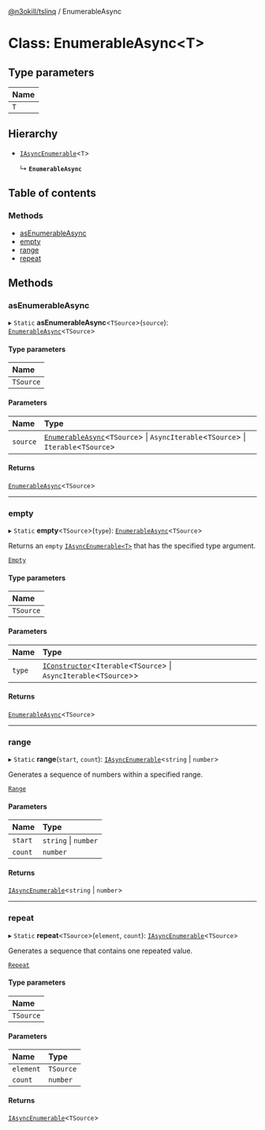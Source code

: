 [@n3okill/tslinq](../README.md) / EnumerableAsync

# Class: EnumerableAsync<T\>

## Type parameters

| Name |
| :--- |
| `T`  |

## Hierarchy

- [`IAsyncEnumerable`][]<`T`\>

  ↳ **`EnumerableAsync`**

## Table of contents

### Methods

- [asEnumerableAsync](#asenumerableasync)
- [empty](#empty)
- [range](#range)
- [repeat](#repeat)

## Methods

### asEnumerableAsync

▸ `Static` **asEnumerableAsync**<`TSource`\>(`source`): [`EnumerableAsync`](enumerableasync.md)<`TSource`\>

#### Type parameters

| Name      |
| :-------- |
| `TSource` |

#### Parameters

| Name | Type |
| :-- | :-- |
| `source` | [`EnumerableAsync`](enumerableasync.md)<`TSource`\> \| `AsyncIterable`<`TSource`\> \| `Iterable`<`TSource`\> |

#### Returns

[`EnumerableAsync`](enumerableasync.md)<`TSource`\>

---

### empty

▸ `Static` **empty**<`TSource`\>(`type`): [`EnumerableAsync`](enumerableasync.md)<`TSource`\>

Returns an `empty` [`IAsyncEnumerable<T>`][] that has the specified type argument.

[`Empty`](https://docs.microsoft.com/en-us/dotnet/api/system.linq.enumerable.empty)

#### Type parameters

| Name      |
| :-------- |
| `TSource` |

#### Parameters

| Name | Type |
| :-- | :-- |
| `type` | [`IConstructor`](../interfaces/Interfaces.IConstructor.md)<`Iterable`<`TSource`\> \| `AsyncIterable`<`TSource`\>\> |

#### Returns

[`EnumerableAsync`](enumerableasync.md)<`TSource`\>

---

### range

▸ `Static` **range**(`start`, `count`): [`IAsyncEnumerable`][]<`string` \| `number`\>

Generates a sequence of numbers within a specified range.

[`Range`](https://docs.microsoft.com/en-us/dotnet/api/system.linq.enumerable.range)

#### Parameters

| Name    | Type                 |
| :------ | :------------------- |
| `start` | `string` \| `number` |
| `count` | `number`             |

#### Returns

[`IAsyncEnumerable`][]<`string` \| `number`\>

---

### repeat

▸ `Static` **repeat**<`TSource`\>(`element`, `count`): [`IAsyncEnumerable`][]<`TSource`\>

Generates a sequence that contains one repeated value.

[`Repeat`](https://docs.microsoft.com/en-us/dotnet/api/system.linq.enumerable.repeat)

#### Type parameters

| Name      |
| :-------- |
| `TSource` |

#### Parameters

| Name      | Type      |
| :-------- | :-------- |
| `element` | `TSource` |
| `count`   | `number`  |

#### Returns

[`IAsyncEnumerable`][]<`TSource`\>

[`IAsyncEnumerable`]: ../interfaces/iasyncenumerable.md
[`IAsyncEnumerable<T>`]: ../interfaces/iasyncenumerable.md
